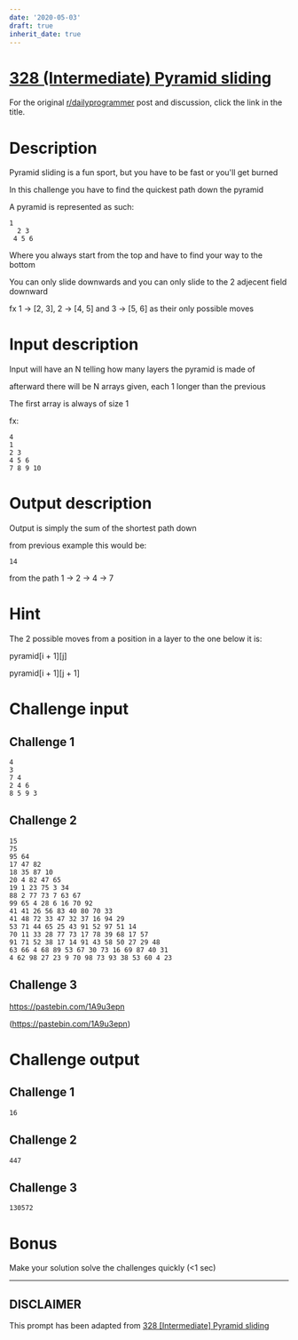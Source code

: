 ```yaml
---
date: '2020-05-03'
draft: true
inherit_date: true
---
```


# [328 (Intermediate) Pyramid sliding](https://www.reddit.com/r/dailyprogrammer/comments/6vi9ro/170823_challenge_328_intermediate_pyramid_sliding/)

For the original [r/dailyprogrammer](https://www.reddit.com/r/dailyprogrammer/) post and discussion, click the link in the title.

# Description
Pyramid sliding is a fun sport, but you have to be fast or you'll get burned

In this challenge you have to find the quickest path down the pyramid

A pyramid is represented as such:


```
1
  2 3
 4 5 6
```
Where you always start from the top and have to find your way to the bottom

You can only slide downwards and you can only slide to the 2 adjecent field downward

fx 1 -> [2, 3], 2 -> [4, 5] and 3 -> [5, 6] as their only possible moves

# Input description
Input will have an N telling how many layers the pyramid is made of

afterward there will be N arrays given, each 1 longer than the previous

The first array is always of size 1

fx:


```
4
1
2 3
4 5 6
7 8 9 10
```
# Output description
Output is simply the sum of the shortest path down

from previous example this would be:


```
14
```
from the path 1 -> 2 -> 4 -> 7

# Hint
The 2 possible moves from a position in a layer to the one below it is:

pyramid[i + 1][j] 

pyramid[i + 1][j + 1]

# Challenge input
## Challenge 1

```
4
3
7 4 
2 4 6 
8 5 9 3
```
## Challenge 2

```
15
75
95 64
17 47 82
18 35 87 10
20 4 82 47 65
19 1 23 75 3 34
88 2 77 73 7 63 67
99 65 4 28 6 16 70 92
41 41 26 56 83 40 80 70 33
41 48 72 33 47 32 37 16 94 29
53 71 44 65 25 43 91 52 97 51 14
70 11 33 28 77 73 17 78 39 68 17 57
91 71 52 38 17 14 91 43 58 50 27 29 48
63 66 4 68 89 53 67 30 73 16 69 87 40 31
4 62 98 27 23 9 70 98 73 93 38 53 60 4 23
```
## Challenge 3
https://pastebin.com/1A9u3epn

(https://pastebin.com/1A9u3epn)
# Challenge output
## Challenge 1

```
16
```
## Challenge 2

```
447
```
## Challenge 3

```
130572
```
# Bonus
Make your solution solve the challenges quickly (<1 sec)


----
## **DISCLAIMER**
This prompt has been adapted from [328 [Intermediate] Pyramid sliding](https://www.reddit.com/r/dailyprogrammer/comments/6vi9ro/170823_challenge_328_intermediate_pyramid_sliding/
)
